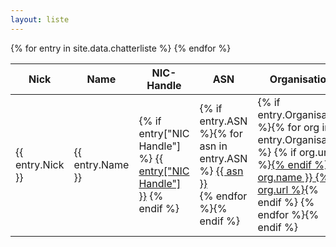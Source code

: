 ```yaml
---
layout: liste
---
```

<table>
  <thead>
    <tr>
      <th>Nick</th>
      <th>Name</th>
      <th>NIC-Handle</th>
      <th>ASN</th>
      <th>Organisation</th>
    </tr>
  </thead>
  <tbody>
  {% for entry in site.data.chatterliste %}
    <tr>
      <td>{{ entry.Nick }}</td>
      <td>{{ entry.Name }}</td>
      <td>
        {% if entry["NIC Handle"] %}
        <a href="http://apps.db.ripe.net/search/query.html?searchtext={{ entry["NIC Handle"] }}&flags=r&types=PERSON">{{ entry["NIC Handle"] }}</a>
        {% endif %}
      </td>
      <td>
        {% if entry.ASN %}{% for asn in entry.ASN %}
          <a href="http://apps.db.ripe.net/search/query.html?searchtext=AS{{ asn }}&flags=r&types=AUT_NUM">{{ asn }}</a><br>
        {% endfor %}{% endif %}
      </td>
      <td>
        {% if entry.Organisation %}{% for org in entry.Organisation %}
          {% if org.url %}<a href="{{ org.url }}">{% endif %}
          {{ org.name }}
          {% if org.url %}</a>{% endif %}
        {% endfor %}{% endif %}
      </td>
    </tr>
  {% endfor %}
  </tbody>
</table>
